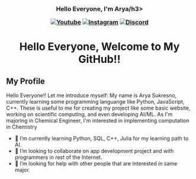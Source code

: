 <h3 align="center">Hello Everyone, I'm Arya/h3>

<p align="center">
  <a href="https://www.youtube.com/channel/UCaF03zjWlvLkPen086GQV4g"><img src="https://img.shields.io/badge/-Youtube-FF0000?style=flat&logo=youtube&logoColor=white" alt="Youtube" title="Youtube"></a>
  <a href="https://instagram.com/lohard64"><img src="https://img.shields.io/badge/-Instagram-bc2a8d?style=flat&logo=instagram&logoColor=white" alt="Instagram" title="Instagram"></a>
  <a href="https://discordapp.com/users/699475936805912607/"><img alt="Discord" title="Discord" src="https://img.shields.io/badge/-Discord-7289DA?style=flat&logo=discord&logoColor=white"/></a>

  

</p>

<h1 align="center">Hello Everyone, Welcome to My GitHub!!</h1>

## My Profile

<p>Hello Everyone!! Let me introduce myself: My name is Arya Sukresno, currently learning some programming languange like Python, JavaScript, C++. These is useful to me for creating my project like some basic website, working on scientific computing, and even developing AI/ML. As I'm majoring in Chemical Engineer, I'm interested in implementing computation in Chemistry</p>

- 🌱 I’m currently learning Python, SQL, C++, Julia for my learning path to AI.
- 👯 I’m looking to collaborate on app development project and with programmers in rest of the Internet.
- 🤔 I’m looking for help with other people that are interested in same major.


<!---
aryasukresno10/aryasukresno10 is a ✨ special ✨ repository because its `README.md` (this file) appears on your GitHub profile.
You can click the Preview link to take a look at your changes.
--->
